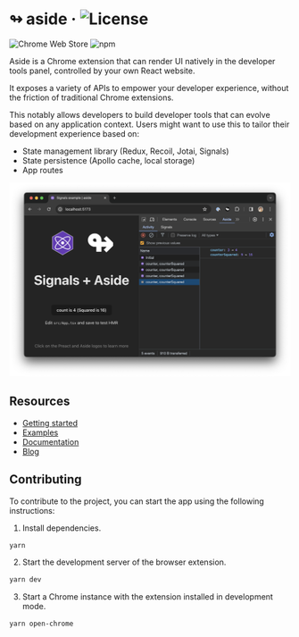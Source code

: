 # ↬ aside · ![License](https://img.shields.io/npm/l/%40aside%2Freact?style=social)</div>

![Chrome Web Store](https://img.shields.io/chrome-web-store/v/pecefkiefodjfkgfihkhkcbhlbgahoge?style=social&logo=google-chrome)
![npm](https://img.shields.io/npm/v/%40aside%2Freact?style=social&logo=npm)


Aside is a Chrome extension that can render UI natively in the developer tools panel, controlled by your own React website.

It exposes a variety of APIs to empower your developer experience, without the friction of traditional Chrome extensions.

This notably allows developers to build developer tools that can evolve based on any application context. Users might want to use this to tailor their development experience based on:
* State management library (Redux, Recoil, Jotai, Signals)
* State persistence (Apollo cache, local storage)
* App routes

![Example](./docs/blog/2023-12-18-signals/signals-overview.png)

## Resources

- [Getting started](https://aside.dev/docs/introduction/getting-started)
- [Examples](https://aside.dev/examples)
- [Documentation](https://aside.dev)
- [Blog](https://aside.dev/blog)

## Contributing 

To contribute to the project, you can start the app using the following instructions:

1. Install dependencies.

```sh
yarn
```

2. Start the development server of the browser extension.

```sh
yarn dev
```

3. Start a Chrome instance with the extension installed in development mode.

```sh
yarn open-chrome
```

